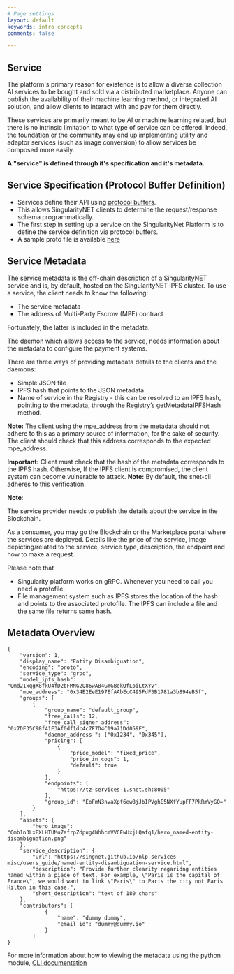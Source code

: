 ```yaml
---
# Page settings
layout: default
keywords: intro concepts
comments: false

---
```

## Service

The platform's primary reason for existence is to allow a diverse collection AI services to be bought and sold via a distributed marketplace. Anyone can publish the availability of their machine learning method, or integrated AI solution, and allow clients to interact with and pay for them directly.

These services are primarily meant to be AI or machine learning related, but there is no intrinsic limitation to what type of service can be offered. Indeed, the foundation or the community may end up implementing utility and adaptor services (such as image conversion) to allow services be composed more easily.

**A "service" is defined through it's specification and it's metadata.**

## Service Specification (Protocol Buffer Definition)

- Services define their API using <a href="https://developers.google.com/protocol-buffers/docs/reference/proto3-spec#service_definition" target="_blank">protocol buffers</a>.
- This allows SingularityNET clients to determine the request/response schema programmatically.
- The first step in setting up a service on the SingularityNet Platform is to define the service definition via protocol buffers.
- A sample proto file is available <a href="https://github.com/singnet/example-service/blob/master/service/service_spec/example_service.proto" target="_blank">here</a>


## Service Metadata

The service metadata is the off-chain description of a SingularityNET service and is, by default, hosted on the SingularityNET IPFS cluster. To use a service, the client needs to know the following:
- The service metadata
- The address of Multi-Party Escrow (MPE) contract

Fortunately, the latter is included in the metadata.

The daemon which allows access to the service, needs information about the metadata to configure the payment systems.

There are three ways of providing metadata details to the clients and the daemons:
- Simple JSON file
- IPFS hash that points to the JSON metadata
- Name of service in the Registry - this can be resolved to an IPFS hash, pointing to the metadata, through the Registry’s getMetadataIPFSHash method.

**Note:** The client using the mpe_address from the metadata should not adhere to this as a primary source of information, for the sake of security. The client should check that this address corresponds to the expected mpe_address.


**Important:** Client must check that the hash of the metadata corresponds to the IPFS hash. Otherwise, If the IPFS client is compromised, the client system can become vulnerable to attack.
**Note:** By default, the snet-cli adheres to this verification.


**Note**:

The service provider needs to publish the details about the service in the Blockchain.

As a consumer, you may go the Blockchain or the Marketplace portal where the services are deployed.
Details like the price of the service, image depicting/related to the service, service type, description, the endpoint and how to make a request.

Please note that
- Singularity platform works on gRPC. Whenever you need to call you need a protofile.
- File management system such as IPFS stores the location of the hash and points to the associated protofile.
    The IPFS can include a file and the same file returns same hash.

## Metadata Overview

```
{
    "version": 1,
    "display_name": "Entity Disambiguation",
    "encoding": "proto",
    "service_type": "grpc",
    "model_ipfs_hash": "Qmd21xqgX8fkU4fD2bFMNG2Q86wAB4GmGBekQfLoiLtXYv",
    "mpe_address": "0x34E2EeE197EfAAbEcC495FdF3B1781a3b894eB5f",
    "groups": [
        {
            "group_name": "default_group",
            "free_calls": 12,
            "free_call_signer_address": "0x7DF35C98f41F3Af0df1dc4c7F7D4C19a71Dd059F",
            "daemon_address ": ["0x1234", "0x345"],
            "pricing": [
                {
                    "price_model": "fixed_price",
                    "price_in_cogs": 1,
                    "default": true
                }
            ],
            "endpoints": [
                "https://tz-services-1.snet.sh:8005"
            ],
            "group_id": "EoFmN3nvaXpf6ew8jJbIPVghE5NXfYupFF7PkRmVyGQ="
        }
    ],
    "assets": {
        "hero_image": "Qmb1n3LxPXLHTUMu7afrpZdpug4WhhcmVVCEwUxjLQafq1/hero_named-entity-disambiguation.png"
    },
    "service_description": {
        "url": "https://singnet.github.io/nlp-services-misc/users_guide/named-entity-disambiguation-service.html",
        "description": "Provide further clearity regaridng entities named within a piece of text. For example, \"Paris is the capital of France\", we would want to link \"Paris\" to Paris the city not Paris Hilton in this case.",
        "short_description": "text of 180 chars"
    },
    "contributors": [
            {
                "name": "dummy dummy",
                "email_id": "dummy@dummy.io"
            }
        ]
}

```

For more information about how to viewing the metadata using the python module, [CLI documentation](http://snet-cli-docs.singularitynet.io/)
